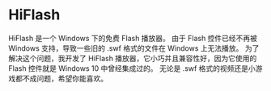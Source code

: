 # HiFlash
HiFlash 是一个 Windows 下的免费 Flash 播放器。
由于 Flash 控件已经不再被 Windows 支持，导致一些旧的 .swf 格式的文件在 Windows 上无法播放。
为了解决这个问题，我开发了 HiFlash 播放器，它小巧并且兼容性好，因为它使用的 Flash 控件就是 Windows 10 中曾经集成过的。
无论是 .swf 格式的视频还是小游戏都不成问题，希望你能喜欢。 
